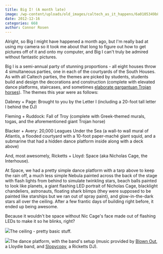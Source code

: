 ```yaml
---
title: Big I! (A month late)
image: /wp-content/uploads/old_images/caltech_as_it_happens/6a0105349b8251970b017ee63913b1970d.jpg
date: 2012-12-16
categories: 668
author: Connor Rosen
---
```



Alright, so Big I might have happened a month ago, but I'm really bad at using my camera so it took me about that long to figure out how to get pictures off of it and onto my computer, and Big I can't truly be admired without fantastic pictures.

Big I is a semi-annual party of stunning proportions - all eight houses throw 4 simultaneous parties, one in each of the courtyards of the South Houses. As with all Caltech parties, the themes are picked by students, students build and design the decorations and construction (complete with elevated dance platforms, staircases, and sometimes [elaborate gargantuan Trojan horses](https://caltech.typepad.com/caltech_as_it_happens/2012/11/update.html)). The themes this year were as follows:

Dabney + Page: Brought to you by the Letter I (including a 20-foot tall letter I behind the DJ)

Fleming + Ruddock: Fall of Troy (complete with Greek-themed murals, togas, and the aforementioned giant Trojan horse)

Blacker + Avery: 20,000 Leagues Under the Sea (a wall-to wall mural of Atlantis, a flooded courtyard with a 10-foot paper-maché giant squid, and a submarine that had a hidden dance platform inside along with a deck above)

And, most awesomely, Ricketts + Lloyd: Space (aka Nicholas Cage, the Interhouse).

At Space, we had a pretty simple dance platform with a tarp above to keep the rain off, a much less simple Nebula painted across the back of the stage with flash lights from behind to simulate twinkling stars, beach balls painted to look like planets, a giant flashing LED portrait of Nicholas Cage, blacklight chandeliers, astronauts, floating shark blimps (they were supposed to be painted like starships but we ran out of spray paint), and glow-in-the-dark stars all over the ceiling. After a few frantic days of building right before, it ended up being awesome.

Because it wouldn't be space without Nic Cage's face made out of flashing LEDs to make it so he blinks, right?


![](/old_images/caltech_as_it_happens/6a0105349b8251970b017d3ec4a3a3970c.jpg)The ceiling - pretty basic stuff.


![](/old_images/caltech_as_it_happens/6a0105349b8251970b017ee6391651970d.jpg)The dance platform, with the band's setup (music provided by [Blown Out](https://www.facebook.com/blownoutband), a Lloydie band, and [Slopycopy](https://soundcloud.com/slopycopy), a Ricketts DJ).

